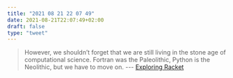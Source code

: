 ```yaml
---
title: "2021 08 21 22 07 49"
date: 2021-08-21T22:07:49+02:00
draft: false
type: "tweet"
---
```

> However, we shouldn’t forget that we are still living in the stone age of computational science. Fortran was the Paleolithic, Python is the Neolithic, but we have to move on. --- [Exploring Racket ](https://khinsen.wordpress.com/2014/05/10/exploring-racket/)
